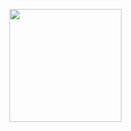 <p align="center">
<img src="https://github.com/user-attachments/assets/7d5179c2-c100-4c86-a439-fd8af85620d8" width="200" style="margin: 0 auto">
</p>

